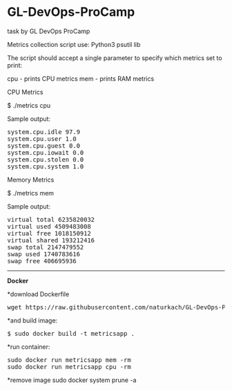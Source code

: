 # GL-DevOps-ProCamp
task by GL DevOps ProCamp

Metrics collection script
use: Python3
     psutil lib


The script should accept a single parameter to specify which metrics set to print:

cpu - prints CPU metrics
mem - prints RAM metrics

CPU Metrics

$ ./metrics cpu


Sample output:
<pre>
system.cpu.idle 97.9
system.cpu.user 1.0
system.cpu.guest 0.0
system.cpu.iowait 0.0
system.cpu.stolen 0.0
system.cpu.system 1.0
</pre>


Memory Metrics

$ ./metrics mem


Sample output:

<pre>
virtual total 6235820032
virtual used 4509483008
virtual free 1018150912
virtual shared 193212416
swap total 2147479552
swap used 1740783616
swap free 406695936
</pre>

<hr>
<b>Docker</b>

*download Dockerfile 
 <pre>wget https://raw.githubusercontent.com/naturkach/GL-DevOps-ProCamp/master/Dockerfile</pre>

*and build image:
<pre>$ sudo docker build -t metricsapp .</pre>

*run container:
<pre>
sudo docker run metricsapp mem -rm
sudo docker run metricsapp cpu -rm
</pre>

*remove image
sudo docker system prune -a
